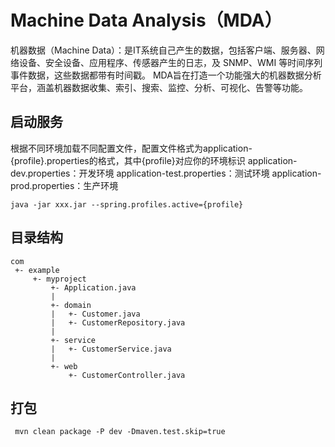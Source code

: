 # Machine Data Analysis（MDA）
机器数据（Machine Data）：是IT系统自己产生的数据，包括客户端、服务器、网络设备、安全设备、应用程序、传感器产生的日志，及 SNMP、WMI 等时间序列事件数据，这些数据都带有时间戳。
MDA旨在打造一个功能强大的机器数据分析平台，涵盖机器数据收集、索引、搜索、监控、分析、可视化、告警等功能。

## 启动服务
 根据不同环境加载不同配置文件，配置文件格式为application-{profile}.properties的格式，其中{profile}对应你的环境标识
application-dev.properties：开发环境
application-test.properties：测试环境
application-prod.properties：生产环境
```
java -jar xxx.jar --spring.profiles.active={profile}
```

## 目录结构
```
com
 +- example
     +- myproject
         +- Application.java
         |
         +- domain
         |   +- Customer.java
         |   +- CustomerRepository.java
         |
         +- service
         |   +- CustomerService.java
         |
         +- web
             +- CustomerController.java
```

## 打包
```
 mvn clean package -P dev -Dmaven.test.skip=true
```
